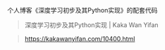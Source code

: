 个人博客《深度学习初步及其Python实现》的配套代码

> 深度学习初步及其Python实现 | Kaka Wan Yifan

> https://kakawanyifan.com/10400.html
